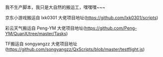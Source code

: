 我不生产脚本，我只是大自然的搬运工，嘿嘿嘿~~~

京东小游戏搬运自 lxk0301 大佬项目地址(https://github.com/lxk0301/scripts)

彩云天气搬运自 Peng-YM 大佬项目地址(https://github.com/Peng-YM/QuanX/tree/master/Tasks)

  
TF搬运自 songyangzz 大佬项目地址(https://github.com/songyangzz/QxScripts/blob/master/testflight.js)
